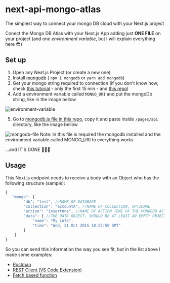 # next-api-mongo-atlas

The simplest way to connect your mongo DB cloud with your Next.js project

Conect the Mongo DB Atlas with your Next.js App adding just **ONE FILE** on your project (and one _environment variable_, but I will explain everything here 😎)

## Set up

1. Open any Next.js Project (or create a new one)
2. Install [mongodb](https://www.npmjs.com/package/mongodb) ( `npm i mongodb` or `yarn add mongodb`)
3. Get your mongo string required to connection (if you don't know how, check [this tutorial](https://www.youtube.com/watch?v=S4fi6Qux-4g) - only the first 15 min - and [this repo](https://github.com/mongodb-developer/mongodb-next-todo))
4. Add a environment variable called `MONGO_URI` and put the mongoDb string, like in the image bellow

![environment-variable](https://user-images.githubusercontent.com/59484474/141597402-55962717-25bf-4ceb-ab24-b406d02e0b70.PNG)

5. Go to [mongodb.js file in this repo](https://github.com/PedroMarianoAlmeida/next-api-mongo-atlas/blob/main/mongodb.js), copy it and paste inside `/pages/api` directory, like the image bellow

![mongodb-file](https://user-images.githubusercontent.com/59484474/141597764-701117ad-2d80-4522-955d-0a7b8856ed3f.PNG)
Note: In this file is required the mongodb installed and the environment variable called MONGO_URI to everything works

...and IT'S DONE 🥳🥳🥳

## Usage

This Next.js endpoint needs to receive a body with an Object who has the following structure (sample):

```js
{
   "mongo": {
        "db": "test", //NAME OF DATABASE
        "collection": "accountA", //NAME OF COLLECTION, OPTIONAL
        "action": "insertOne", //NAME OF ACTION (ONE OF THE MONGODB ACTIONS)
        "data": { //THE DATA OBJECT, SHOULD BE AT LEAST AN EMPTY OBJECT
            "name": "My info",
            "time": "Wed, 21 Oct 2015 18:27:50 GMT"
        }
    }
}
```

So you can send this information the way you see fit, but in the list above I made some examples:

- [Postman](https://github.com/PedroMarianoAlmeida/next-api-mongo-atlas/blob/main/examples/postman/postman.md)
- [REST Client (VS Code Extension)](https://github.com/PedroMarianoAlmeida/next-api-mongo-atlas/blob/main/examples/rest-client/rest-client.md)
- [Fetch based function](https://github.com/PedroMarianoAlmeida/next-api-mongo-atlas/blob/main/examples/fetch-based/fetch-based.md)
